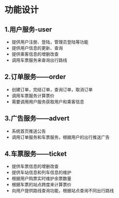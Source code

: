 # 功能设计

## 1.用户服务-user
- 提供用户注册、登陆，管理员登陆等功能
- 提供用户信息的更新、查询
- 提供乘客信息的增删改查
- 调用车票服务来查询出行路线

## 2.订单服务——order
- 创建订单，完结订单，查询订单，取消订单
- 调用车票服务计算票价
- 需要调用用户服务获取用户和乘客信息

## 3.广告服务——advert
- 系统首页推送公告
- 调用订单服务和车票服务，根据用户的出行推送广告

## 4.车票服务——ticket
- 提供车票信息的增删改查
- 提供车站信息和列车信息的维护
- 根据用户购票实时维护余票数量
- 根据车票的站点跨度来计算票价
- 向用户提供路线查询功能，根据站点查询不同出行路线

